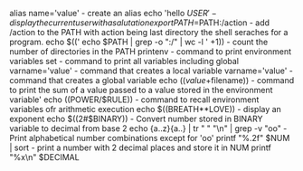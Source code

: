alias name='value' - create an alias
echo 'hello $USER' - display the current user with a salutation
export PATH=$PATH:/action - add /action to the PATH with action being last directory the shell seraches for a program.
echo $((' echo $PATH | grep -o ":/" | wc -l ' +1)) - count the number of directories in the PATH
printenv - command to print environment variables
set - command to print all variables including global
varname='value' - command that creates a local variable
varname='value' - command that creates a global variable
echo $((value+$filename)) - command to print the sum of a value passed to a value stored in the environment variable'
echo $(($POWER/$RULE)) - command to recall environment variables ofr arithmetic execution
echo $((BREATH**LOVE)) - display an exponent
echo $((2#$BINARY)) - Convert number stored in BINARY variable to decimal from base 2
echo {a..z}{a..} | tr " " "\n" | grep -v "oo" - Print alphabetical number combinations except for 'oo'
printf "%.2f" $NUM | sort - print a number with 2 decimal places and store it in NUM
printf "%x\n" $DECIMAL
